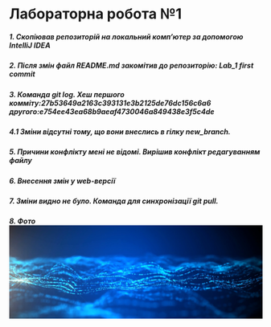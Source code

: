 # Лабораторна робота №1
##### 1. Скопіював репозиторій на локальний компʼютер за допомогою IntelliJ IDEA
##### 2. Після змін файл README.md закомітив до репозиторію: Lab_1 first commit
##### 3. Команда git log. Хеш першого комміту:27b53649a2163c393131e3b2125de76dc156c6a6 другого:e754ee43ea68b9aeaf4730046a849438e3f5c4de
##### 4.1 Зміни відсутні тому, що вони внеслись в гілку new_branch. 
##### 5. Причини конфлікту мені не відомі. Вирішив конфлікт редагуванням файлу
##### 6. Внесення змін у web-версії
##### 7. Зміни видно не було. Команда для синхронізації git pull.
##### 8. Фото![image alt](photo.jpg)